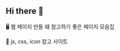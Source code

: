 ## Hi there 👋

<!--
**GoJeongEun/GoJeongEun** is a ✨ _special_ ✨ repository because its `README.md` (this file) appears on your GitHub profile.

Here are some ideas to get you started:

- 🔭 I’m currently working on ...
- 🌱 I’m currently learning ...
- 👯 I’m looking to collaborate on ...
- 🤔 I’m looking for help with ...
- 💬 Ask me about ...
- 📫 How to reach me: ...
- 😄 Pronouns: ...
- ⚡ Fun fact: ...
-->

🖥️ 웹 페이지 만들 떄 참고하기 좋은 페이지 모음집 

💠 js, css, icon  참고 사이트 

